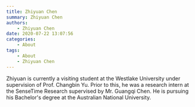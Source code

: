 ```yaml
---
title: Zhiyuan Chen
summary: Zhiyuan Chen
authors:
    - Zhiyuan Chen
date: 2020-07-22 13:07:56
categories: 
    - About
tags:
    - About
    - Zhiyuan Chen
---
```


Zhiyuan is currently a visiting student at the Westlake University under
supervision of Prof. Changbin Yu. Prior to this, he was a research intern at
the SenseTime Research supervised by Mr. Guangqi Chen. He is pursuing his
Bachelor's degree at the Australian National University.
